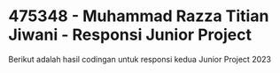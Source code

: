 # 475348 - Muhammad Razza Titian Jiwani - Responsi Junior Project
Berikut adalah hasil codingan untuk responsi kedua Junior Project 2023
